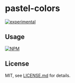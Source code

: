 # pastel-colors

[![experimental](http://badges.github.io/stability-badges/dist/experimental.svg)](http://github.com/badges/stability-badges)



## Usage

[![NPM](https://nodei.co/npm/pastel-colors.png)](https://nodei.co/npm/pastel-colors/)

## License

MIT, see [LICENSE.md](http://github.com/mattdesl/pastel-colors/blob/master/LICENSE.md) for details.
